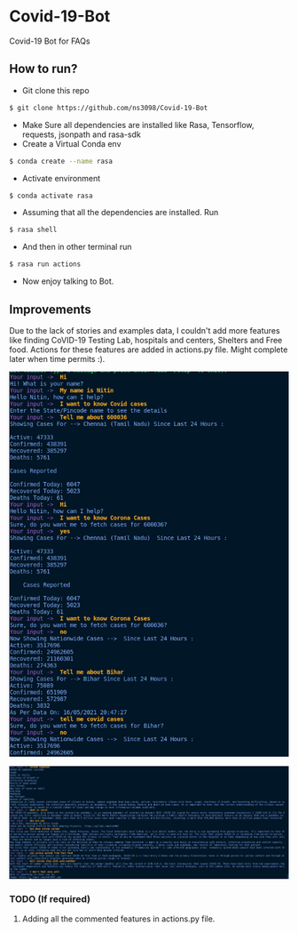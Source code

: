 # Covid-19-Bot
Covid-19 Bot for FAQs

## How to run?

- Git clone this repo 
```sh
$ git clone https://github.com/ns3098/Covid-19-Bot
```
- Make Sure all dependencies are installed like Rasa, Tensorflow, requests, jsonpath and rasa-sdk
- Create a Virtual Conda env
```sh
$ conda create --name rasa
```
- Activate environment
```sh
$ conda activate rasa
```
- Assuming that all the dependencies are installed. Run
```sh
$ rasa shell
```
- And then in other terminal run
```sh
$ rasa run actions
```
- Now enjoy talking to Bot.

## Improvements
Due to the lack of stories and examples data, I couldn't add more features like finding CoVID-19 Testing Lab, hospitals and centers, Shelters and Free food. 
Actions for these features are added in actions.py file. Might complete later when time permits :).

<p align="center">
  <img src="/screenshots/Screenshot from 2021-05-17 00-00-02.png">
</p>
<p align="center">
  <img src="/screenshots/Screenshot from 2021-05-17 00-03-01.png">
</p>

### TODO (If required)

1. Adding all the commented features in actions.py file.

